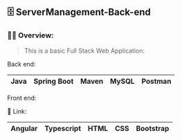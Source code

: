 ## 🗄️ ServerManagement-Back-end

### 👨‍🦯 Overview:
> This is a basic Full Stack Web Application:

Back end:

|Java|Spring Boot|Maven|MySQL|Postman|
|---|---|---|---|---|

Front end:

🎯 Link: 

|Angular|Typescript|HTML|CSS|Bootstrap|
|---|---|---|---|---|
